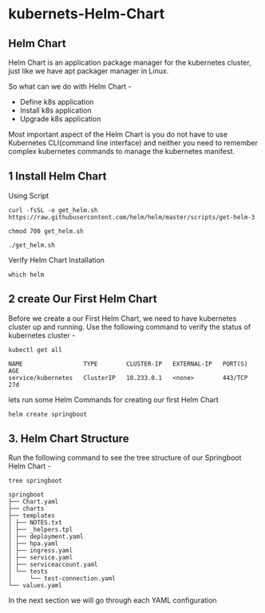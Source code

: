 # kubernets-Helm-Chart

## Helm Chart

Helm Chart is an application package manager for the kubernetes cluster, just like we have apt packager manager in Linux.

So what can we do with Helm Chart -

* Define k8s application
* Install k8s application
* Upgrade k8s application

Most important aspect of the Helm Chart is you do not have to use Kubernetes CLI(command line interface) and neither you need to remember complex kubernetes commands to manage the kubernetes manifest.

## 1 Install Helm Chart

Using Script

```
curl -fsSL -o get_helm.sh https://raw.githubusercontent.com/helm/helm/master/scripts/get-helm-3
```
```
chmod 700 get_helm.sh
```
```
./get_helm.sh
```
Verify Helm Chart Installation
```
which helm
```

## 2 create Our First Helm Chart

Before we create a our First Helm Chart, we need to have kubernetes cluster up and running. Use the following command to verify the status of kubernetes cluster -
```
kubectl get all
```
```
NAME                 TYPE        CLUSTER-IP   EXTERNAL-IP   PORT(S)   AGE
service/kubernetes   ClusterIP   10.233.0.1   <none>        443/TCP   27d
```

lets run some Helm Commands for creating our first Helm Chart
```
helm create springboot
```

## 3. Helm Chart Structure

Run the following command to see the tree structure of our Springboot Helm Chart -

```
tree springboot
```
```
springboot
├── Chart.yaml
├── charts
├── templates
│ ├── NOTES.txt
│ ├── _helpers.tpl
│ ├── deployment.yaml
│ ├── hpa.yaml
│ ├── ingress.yaml
│ ├── service.yaml
│ ├── serviceaccount.yaml
│ └── tests
│     └── test-connection.yaml
└── values.yaml
```
In the next section we will go through each YAML configuration

